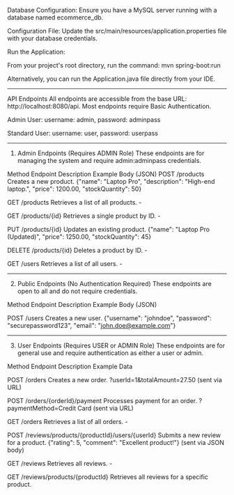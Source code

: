 Database Configuration: Ensure you have a MySQL server running with a database named ecommerce_db.

Configuration File: Update the src/main/resources/application.properties file with your database credentials.

Run the Application:

From your project's root directory, run the command: mvn spring-boot:run

Alternatively, you can run the Application.java file directly from your IDE.

----------------------------------------------------------------------------------------------------------------------------------------------------------------------------------
API Endpoints
All endpoints are accessible from the base URL: http://localhost:8080/api.
Most endpoints require Basic Authentication.

Admin User: username: admin, password: adminpass

Standard User: username: user, password: userpass

----------------------------------------------------------------------------------------------------------------------------------------------------------------------------------

1. Admin Endpoints  (Requires ADMIN Role)
These endpoints are for managing the system and require admin:adminpass credentials.

Method	Endpoint	Description	Example Body (JSON)
POST	/products	Creates a new product.	{"name": "Laptop Pro", "description": "High-end laptop.", "price": 1200.00, "stockQuantity": 50}

GET	/products	Retrieves a list of all products.	-

GET	/products/{id}	Retrieves a single product by ID.	-

PUT	/products/{id}	Updates an existing product.	{"name": "Laptop Pro (Updated)", "price": 1250.00, "stockQuantity": 45}

DELETE	/products/{id}	Deletes a product by ID.	-

GET	/users	Retrieves a list of all users.	-


---------------------------------------------------------------------------------------------------------------------------------------------------------------------------------- 

2. Public Endpoints (No Authentication Required)
These endpoints are open to all and do not require credentials.

Method	Endpoint	Description	Example Body (JSON)

POST	/users	Creates a new user.	{"username": "johndoe", "password": "securepassword123", "email": "john.doe@example.com"}

----------------------------------------------------------------------------------------------------------------------------------------------------------------------------------

3. User Endpoints  (Requires USER or ADMIN Role)
These endpoints are for general use and require authentication as either a user or admin.

Method	Endpoint	Description	Example Data

POST	/orders	Creates a new order.	?userId=1&totalAmount=27.50 (sent via URL)

POST	/orders/{orderId}/payment	Processes payment for an order.	?paymentMethod=Credit Card (sent via URL)

GET	/orders	Retrieves a list of all orders.	-

POST	/reviews/products/{productId}/users/{userId}	Submits a new review for a product.	{"rating": 5, "comment": "Excellent product!"} (sent via JSON body)

GET	/reviews	Retrieves all reviews.	-

GET	/reviews/products/{productId}	Retrieves all reviews for a specific product.
